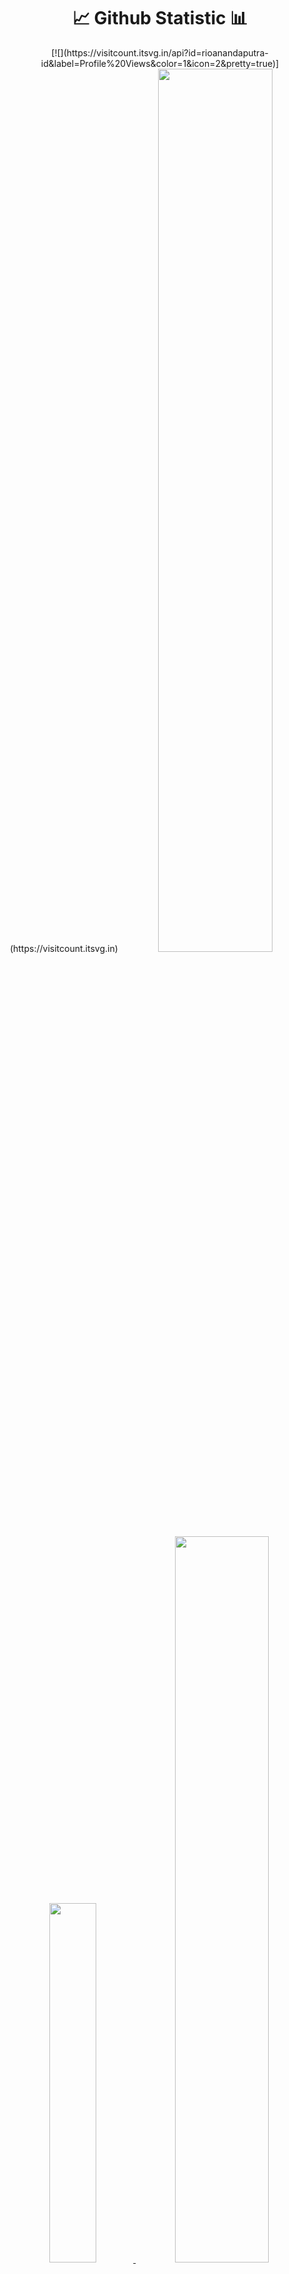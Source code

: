 <h1 align="center">📈 Github Statistic 📊</h1>
<p align="center">
  [![](https://visitcount.itsvg.in/api?id=rioanandaputra-id&label=Profile%20Views&color=1&icon=2&pretty=true)](https://visitcount.itsvg.in)
  <a href="https://github.com/rioanandaputra-id">
    <img width="60.2%" src="https://github-readme-stats-eight-theta.vercel.app/api?username=rioanandaputra-id&show_icons=true&theme=dark&include_all_commits=true&count_private=true&icon_color=FFFFFF&bg_color=000000"/>
    <img width="38.4%" src="https://github-readme-stats-eight-theta.vercel.app/api/top-langs/?username=rioanandaputra-id&layout=compact&langs_count=10&theme=dark&bg_color=000000"/>
    <img width="54.6%" src="https://github-readme-streak-stats.herokuapp.com/?user=rioanandaputra-id&theme=highcontrast&fire=ffffff&ring=ffffff&border=ffffff&currStreakLabel=ffffff"/>
    <img width="44%" src="https://github-profile-trophy.vercel.app/?username=rioanandaputra-id&theme=onestar&column=4&margin-w=10&margin-h=10"/>
    <img width="99.4%" src="https://activity-graph.herokuapp.com/graph?username=rioanandaputra-id&theme=react-dark&bg_color=000000&color=FFFFFF"/>
  </a>
</p>
